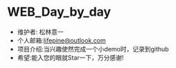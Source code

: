 # WEB_Day_by_day

* 维护者: 松林意一
* 个人邮箱:lifepine@outlook.com
* 项目介绍:当兴趣使然完成一个小demo时，记录到github
* 希望:能入您的眼就Star一下，万分感谢!

